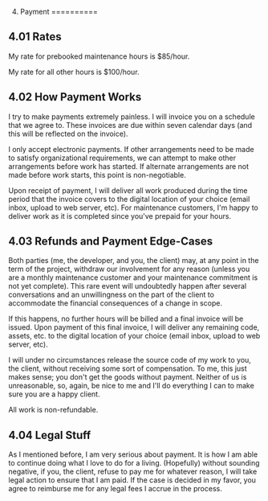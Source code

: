 4. Payment
==========

4.01 Rates
----------

My rate for prebooked maintenance hours is $85/hour.

My rate for all other hours is $100/hour.

4.02 How Payment Works
----------------------

I try to make payments extremely painless. I will invoice you on a schedule that we agree to. These invoices are due within seven calendar days (and this will be reflected on the invoice).

I only accept electronic payments. If other arrangements need to be made to satisfy organizational requirements, we can attempt to make other arrangements before work has started. If alternate arrangements are not made before work starts, this point is non-negotiable.

Upon receipt of payment, I will deliver all work produced during the time period that the invoice covers to the digital location of your choice (email inbox, upload to web server, etc). For maintenance customers, I'm happy to deliver work as it is completed since you've prepaid for your hours.

4.03 Refunds and Payment Edge-Cases
-----------------------------------

Both parties (me, the developer, and you, the client) may, at any point in the term of the project, withdraw our involvement for any reason (unless you are a monthly maintenance customer and your maintenance commitment is not yet complete). This rare event will undoubtedly happen after several conversations and an unwillingness on the part of the client to accommodate the financial consequences of a change in scope.

If this happens, no further hours will be billed and a final invoice will be issued. Upon payment of this final invoice, I will deliver any remaining code, assets, etc. to the digital location of your choice (email inbox, upload to web server, etc).

I will under no circumstances release the source code of my work to you, the client, without receiving some sort of compensation. To me, this just makes sense; you don't get the goods without payment. Neither of us is unreasonable, so, again, be nice to me and I'll do everything I can to make sure you are a happy client.

All work is non-refundable.

4.04 Legal Stuff
----------------

As I mentioned before, I am very serious about payment. It is how I am able to continue doing what I love to do for a living. (Hopefully) without sounding negative, if you, the client, refuse to pay me for whatever reason, I will take legal action to ensure that I am paid. If the case is decided in my favor, you agree to reimburse me for any legal fees I accrue in the process.

